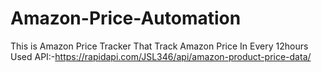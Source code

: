 # Amazon-Price-Automation
This is Amazon Price Tracker That Track Amazon Price In Every 12hours <br/>
Used API:-https://rapidapi.com/JSL346/api/amazon-product-price-data/
